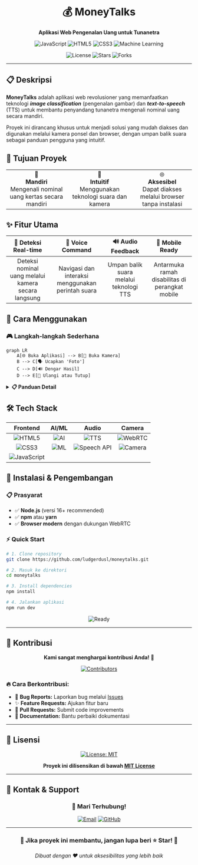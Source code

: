 <div align="center">
  <h1>💰 MoneyTalks</h1>
  <p><strong>Aplikasi Web Pengenalan Uang untuk Tunanetra</strong></p>
  
  <p>
    <img src="https://img.shields.io/badge/JavaScript-F7DF1E?style=for-the-badge&logo=javascript&logoColor=black" alt="JavaScript">
    <img src="https://img.shields.io/badge/HTML5-E34F26?style=for-the-badge&logo=html5&logoColor=white" alt="HTML5">
    <img src="https://img.shields.io/badge/CSS3-1572B6?style=for-the-badge&logo=css3&logoColor=white" alt="CSS3">
    <img src="https://img.shields.io/badge/AI-Machine_Learning-blue?style=for-the-badge" alt="Machine Learning">
  </p>
  
  <p>
    <img src="https://img.shields.io/github/license/ludgerdusl/moneytalks?style=flat-square" alt="License">
    <img src="https://img.shields.io/github/stars/ludgerdusl/moneytalks?style=flat-square" alt="Stars">
    <img src="https://img.shields.io/github/forks/ludgerdusl/moneytalks?style=flat-square" alt="Forks">
  </p>
</div>

---

## 📋 Deskripsi

**MoneyTalks** adalah aplikasi web revolusioner yang memanfaatkan teknologi _**image classification**_ (pengenalan gambar) dan _**text-to-speech**_ (TTS) untuk membantu penyandang tunanetra mengenali nominal uang secara mandiri.

Proyek ini dirancang khusus untuk menjadi solusi yang mudah diakses dan digunakan melalui kamera ponsel dan browser, dengan umpan balik suara sebagai panduan pengguna yang intuitif.

## 🎯 Tujuan Proyek

<table>
<tr>
<td align="center">🎯<br><strong>Mandiri</strong><br>Mengenali nominal uang kertas secara mandiri</td>
<td align="center">🎤<br><strong>Intuitif</strong><br>Menggunakan teknologi suara dan kamera</td>
<td align="center">🌐<br><strong>Aksesibel</strong><br>Dapat diakses melalui browser tanpa instalasi</td>
</tr>
</table>

## ✨ Fitur Utama

<div align="center">

|              🎯 **Deteksi Real-time**               |               🎤 **Voice Command**                |          🔊 **Audio Feedback**          |               📱 **Mobile Ready**               |
| :-------------------------------------------------: | :-----------------------------------------------: | :-------------------------------------: | :---------------------------------------------: |
| Deteksi nominal uang melalui kamera secara langsung | Navigasi dan interaksi menggunakan perintah suara | Umpan balik suara melalui teknologi TTS | Antarmuka ramah disabilitas di perangkat mobile |

</div>

## 🚀 Cara Menggunakan

### 🎮 Langkah-langkah Sederhana

```mermaid
graph LR
    A[🌐 Buka Aplikasi] --> B[📸 Buka Kamera]
    B --> C[🗣️ Ucapkan 'Foto']
    C --> D[🔊 Dengar Hasil]
    D --> E[🔄 Ulangi atau Tutup]
```

<details>
<summary><strong>📋 Panduan Detail</strong></summary>

### 1️⃣ Membuka Halaman Deteksi Uang

Setelah membuka aplikasi, Anda bisa langsung mengakses halaman deteksi dengan menekan tombol atau menggunakan perintah suara.

### 2️⃣ Memulai dan Menghentikan Deteksi

- **🎥 Mengaktifkan kamera:** Ucapkan: _**"Buka Kamera"**_
- **📸 Mengambil gambar:** Ucapkan: _**"Foto"**_ untuk mendeteksi nominal uang. Sistem akan memberikan umpan balik suara dengan nominal uang yang dikenali.
  > ⚠️ **Note:** Jika gambar yang diambil bukan uang, sistem tetap memberikan deteksi gambar tetapi tanpa umpan balik suara.
- **❌ Menutup kamera:** Ucapkan: _**"Tutup Kamera"**_ untuk menghentikan proses deteksi.

</details>

## 🛠️ Tech Stack

<div align="center">

|                                                   **Frontend**                                                    |                                                      **AI/ML**                                                      |                                                       **Audio**                                                       |                                                  **Camera**                                                  |
| :---------------------------------------------------------------------------------------------------------------: | :-----------------------------------------------------------------------------------------------------------------: | :-------------------------------------------------------------------------------------------------------------------: | :----------------------------------------------------------------------------------------------------------: |
|        ![HTML5](https://img.shields.io/badge/HTML5-E34F26?style=for-the-badge&logo=html5&logoColor=white)         | ![AI](https://img.shields.io/badge/Image_Classification-FF6B6B?style=for-the-badge&logo=tensorflow&logoColor=white) |      ![TTS](https://img.shields.io/badge/Text_to_Speech-4ECDC4?style=for-the-badge&logo=google&logoColor=white)       |    ![WebRTC](https://img.shields.io/badge/WebRTC-333333?style=for-the-badge&logo=webrtc&logoColor=white)     |
|          ![CSS3](https://img.shields.io/badge/CSS3-1572B6?style=for-the-badge&logo=css3&logoColor=white)          |     ![ML](https://img.shields.io/badge/Machine_Learning-FF9500?style=for-the-badge&logo=python&logoColor=white)     | ![Speech API](https://img.shields.io/badge/Web_Speech_API-45B7D1?style=for-the-badge&logo=javascript&logoColor=white) | ![Camera](https://img.shields.io/badge/Camera_Access-96CEB4?style=for-the-badge&logo=camera&logoColor=white) |
| ![JavaScript](https://img.shields.io/badge/JavaScript-F7DF1E?style=for-the-badge&logo=javascript&logoColor=black) |                                                                                                                     |                                                                                                                       |                                                                                                              |

</div>

## 🚀 Instalasi & Pengembangan

### 📋 Prasyarat

- ✅ **Node.js** (versi 16+ recommended)
- ✅ **npm** atau **yarn**
- ✅ **Browser modern** dengan dukungan WebRTC

### ⚡ Quick Start

```bash
# 1. Clone repository
git clone https://github.com/ludgerdusl/moneytalks.git

# 2. Masuk ke direktori
cd moneytalks

# 3. Install dependencies
npm install

# 4. Jalankan aplikasi
npm run dev
```

<div align="center">
  <img src="https://img.shields.io/badge/Ready_to_Go!-28a745?style=for-the-badge&logo=rocket&logoColor=white" alt="Ready">
</div>

---

## 🤝 Kontribusi

<div align="center">

**Kami sangat menghargai kontribusi Anda!** 🌟

[![Contributors](https://img.shields.io/badge/Contributors-Welcome-brightgreen?style=for-the-badge&logo=github)](https://github.com/ludgerdusl/moneytalks/graphs/contributors)

</div>

### 🔥 Cara Berkontribusi:

- 🐛 **Bug Reports:** Laporkan bug melalui [Issues](https://github.com/ludgerdusl/moneytalks/issues)
- ✨ **Feature Requests:** Ajukan fitur baru
- 🔧 **Pull Requests:** Submit code improvements
- 📖 **Documentation:** Bantu perbaiki dokumentasi

---

## 📜 Lisensi

<div align="center">
  
[![License: MIT](https://img.shields.io/badge/License-MIT-yellow.svg?style=for-the-badge)](https://opensource.org/licenses/MIT)

**Proyek ini dilisensikan di bawah [MIT License](LICENSE)**

</div>

---

## 📧 Kontak & Support

<div align="center">

### 💬 Mari Terhubung!

[![Email](https://img.shields.io/badge/Email-ludgerdusl@gmail.com-red?style=for-the-badge&logo=gmail&logoColor=white)](mailto:ludgerdusl@gmail.com)
[![GitHub](https://img.shields.io/badge/GitHub-ludgerdusl-black?style=for-the-badge&logo=github&logoColor=white)](https://github.com/ludgerdusl)

</div>

---

<div align="center">
  <h3>🌟 Jika proyek ini membantu, jangan lupa beri ⭐ Star! 🌟</h3>
  <p><em>Dibuat dengan ❤️ untuk aksesibilitas yang lebih baik</em></p>
</div>
